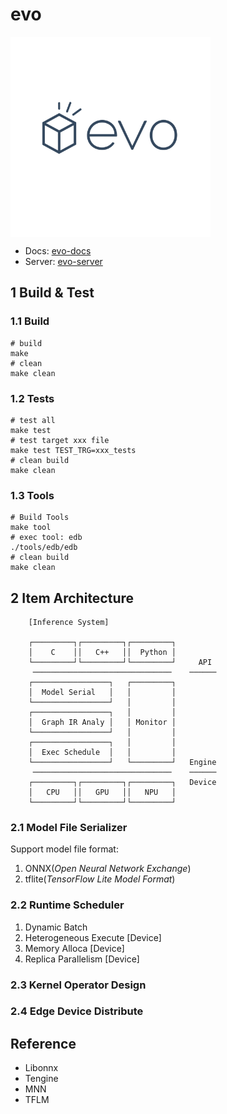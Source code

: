 # evo

<img src="./docs/public/logo.svg" width="320" align="center">

- Docs: [evo-docs](https://lancerstadium.github.io/evo/docs/)
- Server: [evo-server](https://lancerstadium.github.io/evo/docs/server)

## 1 Build & Test

### 1.1 Build

```shell
# build
make
# clean
make clean
```

### 1.2 Tests

```shell
# test all
make test
# test target xxx file
make test TEST_TRG=xxx_tests
# clean build
make clean
```
### 1.3 Tools

```shell
# Build Tools
make tool
# exec tool: edb
./tools/edb/edb
# clean build
make clean
```

## 2 Item Architecture

```
    [Inference System]

    ┌─────────┐┌─────────┐┌─────────┐
    │    C    ││   C++   ││  Python │
    └─────────┘└─────────┘└─────────┘     API
     ───────────────────────────────    ──────
    ┌─────────────────┐   ┌─────────┐ 
    │  Model Serial   │   │         │ 
    └─────────────────┘   │         │
    ┌─────────────────┐   │         │
    │  Graph IR Analy │   │ Monitor │
    └─────────────────┘   │         │
    ┌─────────────────┐   │         │
    │  Exec Schedule  │   │         │
    └─────────────────┘   └─────────┘   Engine
     ───────────────────────────────    ──────
    ┌─────────┐┌─────────┐┌─────────┐   Device
    │   CPU   ││   GPU   ││   NPU   │
    └─────────┘└─────────┘└─────────┘
```

### 2.1 Model File Serializer

Support model file format:
1. ONNX(*Open Neural Network Exchange*)
2. tflite(*TensorFlow Lite Model Format*)

### 2.2 Runtime Scheduler

1. Dynamic Batch
2. Heterogeneous Execute [Device]
3. Memory Alloca [Device]
4. Replica Parallelism [Device]

### 2.3 Kernel Operator Design


### 2.4 Edge Device Distribute


## Reference

- Libonnx
- Tengine
- MNN
- TFLM